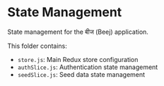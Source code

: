# State Management

State management for the बीज (Beej) application.

This folder contains:
- `store.js`: Main Redux store configuration
- `authSlice.js`: Authentication state management
- `seedSlice.js`: Seed data state management

